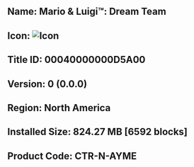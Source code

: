 ## Name: Mario & Luigi™: Dream Team

## Icon: ![Icon](https://github.com/GrewdonGaming21/3DS-Titles-Database/blob/main/Mario%20and%20Luigi:%20Dream%20Team/Description/home%20icon.png?raw=true)

## Title ID: 00040000000D5A00

## Version: 0 (0.0.0)

## Region: North America

## Installed Size: 824.27 MB [6592 blocks]

## Product Code: CTR-N-AYME
